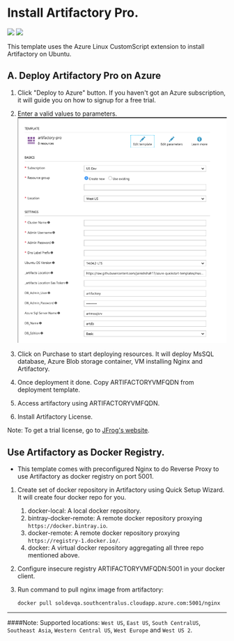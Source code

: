 # Install Artifactory Pro.

<a href="https://portal.azure.com/#create/Microsoft.Template/uri/https%3A%2F%2Fraw.githubusercontent.com%2Fjainishshah17%2Fazure-quickstart-templates%2Fmaster%2Fartifactory-pro%2Fazuredeploy.json" target="_blank"><img src="http://azuredeploy.net/deploybutton.png"/></a>
<a href="http://armviz.io/#/?load=https%3A%2F%2Fraw.githubusercontent.com%2Fjainishshah17%2Fazure-quickstart-templates%2Fmaster%2Fartifactory-pro%2Fazuredeploy.json" target="_blank">
    <img src="http://armviz.io/visualizebutton.png"/>
</a>

This template uses the Azure Linux CustomScript extension to install Artifactory on Ubuntu.

## A. Deploy Artifactory Pro on Azure
1. Click "Deploy to Azure" button. If you haven't got an Azure subscription, it will guide you on how to signup for a free trial.

2. Enter a valid values to parameters.
![screenshot](images/Parameters.png)

3. Click on Purchase to start deploying resources. It will deploy MsSQL database, Azure Blob storage container, VM installing Nginx and Artifactory.

4. Once deployment it done. Copy ARTIFACTORYVMFQDN from deployment template.

5. Access artifactory using ARTIFACTORYVMFQDN. 

6. Install Artifactory License.

Note: To get a trial license, go to [JFrog's website](https://www.jfrog.com/artifactory/free-trial-mesosphere/).


Use Artifactory as Docker Registry.
------
* This template comes with preconfigured Nginx to do Reverse Proxy to use Artifactory as docker registry on port 5001.

1. Create set of docker repository in Artifactory using Quick Setup Wizard.
   It will create four docker repo for you.
   1. docker-local: A local docker repository.
   2. bintray-docker-remote:  A remote docker repository proxying `https://docker.bintray.io`.
   3. docker-remote: A remote docker repository proxying `https://registry-1.docker.io/`.
   4. docker: A virtual docker repository aggregating all three repo mentioned above.

2. Configure insecure registry ARTIFACTORYVMFQDN:5001 in your docker client.

3. Run command to pull nginx image from artifactory:
   ```
   docker pull soldevqa.southcentralus.cloudapp.azure.com:5001/nginx
   ``` 

------
####Note:
Supported locations: `West US`, `East US`, `South CentralUS`, `Southeast Asia`, `Western Central US`, `West Europe` and `West US 2`.